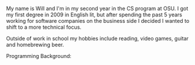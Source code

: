 My name is Will and I'm in my second year in the CS program at OSU. I got my first degree in 2009 in English lit, but after spending the past 5 years working for software companies on the business side I decided I wanted to shift to a more technical focus.

Outside of work in school my hobbies include reading, video games, guitar and homebrewing beer.

Programming Background: